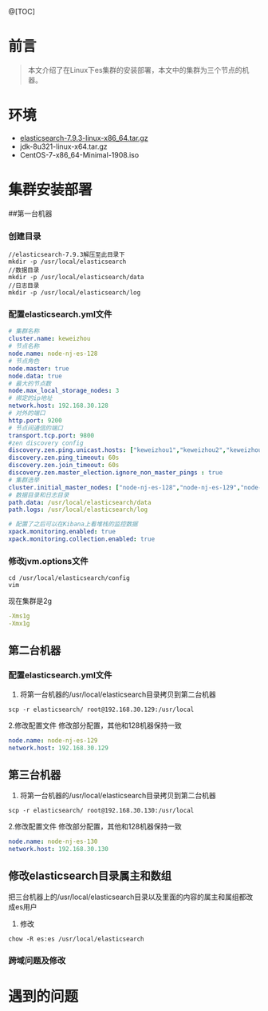 @[TOC]
# 前言
> 本文介绍了在Linux下es集群的安装部署，本文中的集群为三个节点的机器。

# 环境
 - [elasticsearch-7.9.3-linux-x86_64.tar.gz](https://www.elastic.co/cn/downloads/past-releases/elasticsearch-7-9-3)
 - jdk-8u321-linux-x64.tar.gz
 - CentOS-7-x86_64-Minimal-1908.iso

# 集群安装部署
##第一台机器
### 创建目录
```
//elasticsearch-7.9.3解压至此目录下
mkdir -p /usr/local/elasticsearch
//数据目录
mkdir -p /usr/local/elasticsearch/data
//日志目录
mkdir -p /usr/local/elasticsearch/log
```

### 配置elasticsearch.yml⽂件
```yaml
# 集群名称
cluster.name: keweizhou
# 节点名称
node.name: node-nj-es-128
# 节点角色
node.master: true
node.data: true
# 最大的节点数
node.max_local_storage_nodes: 3
# 绑定的ip地址
network.host: 192.168.30.128
# 对外的端口
http.port: 9200
# 节点间通信的端口
transport.tcp.port: 9800
#zen discovery config
discovery.zen.ping.unicast.hosts: ["keweizhou1","keweizhou2","keweizhou3"]
discovery.zen.ping_timeout: 60s
discovery.zen.join_timeout: 60s
discovery.zen.master_election.ignore_non_master_pings : true
# 集群选举
cluster.initial_master_nodes: ["node-nj-es-128","node-nj-es-129","node-nj-es-130"]
# 数据目录和日志目录
path.data: /usr/local/elasticsearch/data
path.logs: /usr/local/elasticsearch/log

# 配置了之后可以在Kibana上看堆栈的监控数据
xpack.monitoring.enabled: true
xpack.monitoring.collection.enabled: true
```

### 修改jvm.options⽂件
```
cd /usr/local/elasticsearch/config
vim 
```
现在集群是2g
```yaml
-Xms1g
-Xmx1g
```

## 第二台机器
### 配置elasticsearch.yml⽂件
1. 将第一台机器的/usr/local/elasticsearch目录拷贝到第二台机器
```
scp -r elasticsearch/ root@192.168.30.129:/usr/local
```

2.修改配置文件 
修改部分配置，其他和128机器保持一致
```yaml
node.name: node-nj-es-129
network.host: 192.168.30.129
```

## 第三台机器
1. 将第一台机器的/usr/local/elasticsearch目录拷贝到第二台机器
```
scp -r elasticsearch/ root@192.168.30.130:/usr/local
```

2.修改配置文件 
修改部分配置，其他和128机器保持一致
```yaml
node.name: node-nj-es-130
network.host: 192.168.30.130
```

## 修改elasticsearch目录属主和数组
把三台机器上的/usr/local/elasticsearch目录以及里面的内容的属主和属组都改成es用户
1. 修改
```
chow -R es:es /usr/local/elasticsearch
```

### 跨域问题及修改

# 遇到的问题

